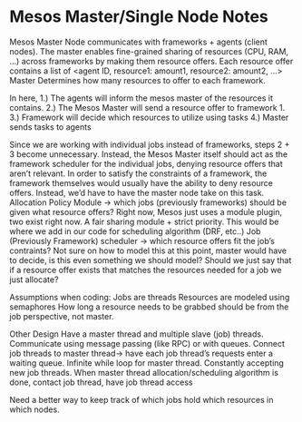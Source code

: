 # Mesos Master/Single Node Notes
Mesos Master Node communicates with frameworks + agents (client nodes). 
The master enables fine-grained sharing of resources (CPU, RAM, …) across frameworks by making them resource offers. Each resource offer contains a list of <agent ID, resource1: amount1, resource2: amount2, ...>
Master Determines how many resources to offer to each framework.


In here, 
1.) The agents will inform the mesos master of the resources it contains.
2.) The Mesos Master will send a resource offer to framework 1.
3.) Framework will decide which resources to utilize using tasks
4.) Master sends tasks to agents

Since we are working with individual jobs instead of frameworks, steps 2 + 3 become unnecessary.
Instead, the Mesos Master itself should act as the framework scheduler for the individual jobs, denying resource offers that aren’t relevant. 
In order to satisfy the constraints of a framework, the framework themselves would usually have the ability to deny resource offers. Instead, we’d have to have the master node take on this task.
Allocation Policy Module -> which jobs (previously frameworks) should be given what resource offers?
Right now, Mesos just uses a module plugin, two exist right now. A fair sharing module + strict priority.
This would be where we add in our code for scheduling algorithm (DRF, etc..)
Job (Previously Framework) scheduler -> which resource offers fit the job’s contraints? 
Not sure on how to model this at this point, master would have to decide, is this even something we should model? Should we just say that if a resource offer exists that matches the resources needed for a job we just allocate?

Assumptions when coding: 
Jobs are threads
Resources are modeled using semaphores
How long a resource needs to be grabbed should be from the job perspective, not master.

Other Design
Have a master thread and multiple slave (job) threads. Communicate using message passing (like RPC) or with queues. 
Connect job threads to master thread-> have each job thread’s requests enter a waiting queue.
Infinite while loop for master thread. Constantly accepting new job threads. 
When master thread allocation/scheduling algorithm is done, contact job thread, have job thread access 

Need a better way to keep track of which jobs hold which resources in which nodes.
